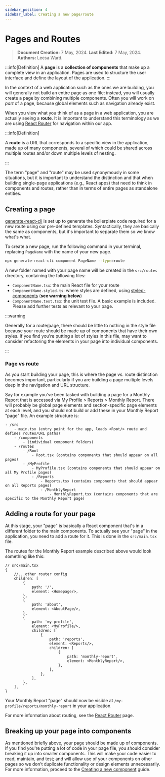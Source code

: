 ```yaml
---
sidebar_position: 4
sidebar_label: Creating a new page/route
---
```


# Pages and Routes

> **Document Creation:** 7 May, 2024. **Last Edited:** 7 May, 2024. **Authors:** Leesa Ward.

:::info[Definition]
A **page** is a **collection of components** that make up a complete view in an application. Pages are used to structure the user interface and define the layout of the application.
:::

In the context of a web application such as the ones we are building, you will generally not build an entire page as one file: instead, you will usually create a page by combining multiple components. Often you will work on _part_ of a page, because global elements such as navigation already exist.

When you view what you think of as a page in a web application, you are actually seeing a **route**. It is important to understand this terminology as we are using [React Router](https://reactrouter.com/en/main) for navigation within our app.

:::info[Definition]

A **route** is a URL that corresponds to a specific view in the application, made up of many components, several of which could be shared across multiple routes and/or down multiple levels of nesting.

:::

The term "page" and "route" may be used synonymously in some situations, but it is important to understand the distinction and that when building single-page applications (e.g., React apps) that need to think in components and routes, rather than in terms of entire pages as standalone entities.


## Creating a page

[generate-react-cli](https://www.npmjs.com/package/generate-react-cli) is set up to generate the boilerplate code required for a new route using our pre-defined templates. Syntactically, they are basically the same as components, but it's important to separate them so we know what's what.

To create a new page, run the following command in your terminal, replacing `PageName` with the name of your new page.

```bash
npx generate-react-cli component PageName --type=route
```

A new folder named with your page name will be created in the `src/routes` directory, containing the following files:
- `ComponentName.tsx`: the main React file for your route
- `ComponentName.styled.ts`: where styles are defined, using [styled-components](https://styled-components.com/) (**see warning below**) 
- `ComponentName.test.tsx`: the unit test file. A basic example is included. Please add further tests as relevant to your page.

:::warning

Generally for a route/page, there should be little to nothing in the style file because your route should be made up of components that have their own styles. If you find you're putting a lot of styles in this file, may want to consider refactoring the elements in your page into individual components.

:::

### Page vs route

As you start building your page, this is where the page vs. route distinction becomes important, particularly if you are building a page multiple levels deep in the navigation and URL structure.

Say for example you've been tasked with building a page for a Monthly Report that is accessed via My Profile > Reports > Monthly Report. There will probably be global page elements and section-specific page elements at each level, and you should not build or add these in your Monthly Report "page" file. An example structure is:

```plaintext
- /src
    - main.tsx (entry point for the app, loads <Root/> route and defines routes/URL paths)
    - /components
        - (individual component folders)
    - /routes
        - /Root
            - Root.tsx (contains components that should appear on all pages)
        - /MyProfile
            - MyProfile.tsx (contains components that should appear on all My Profile pages)
            - /Reports
                - Reports.tsx (contains components that should appear on all Reports pages)
                - /MonthlyReport
                    - MonthlyReport.tsx (contains components that are specific to the Monthly Report page)

```

## Adding a route for your page

At this stage, your "page" is basically a React component that's in a different folder to the main components. To actually see your "page" in the application, you need to add a route for it. This is done in the `src/main.tsx` file.

The routes for the Monthly Report example described above would look something like this:

```tsx
// src/main.tsx
{
	//...other router config
	children: [
		{
			path: '/',
			element: <Homepage/>,
		},
		{
			path: 'about',
			element: <AboutPage/>,
		},
		{
			path: 'my-profile',
			element: <MyProfile/>,
			children: [
				{
					path: 'reports',
					element: <Reports/>,
					children: [
						{
							path: 'monthly-report',
							element: <MonthlyReport/>,
						},
					],
				},
			],
		},
	],
}
```

Your Monthly Report "page" should now be visible at `/my-profile/reports/monthly-report` in your application.

For more information about routing, see the [React Router](./react-router.md) page.

## Breaking up your page into components

As mentioned briefly above, your page should be made up of components. If you find you're putting a lot of code in your page file, you should consider breaking it up into smaller components. This will make your code easier to read, maintain, and test; and will allow use of your components on other pages so we don't duplicate functionality or design elements unnecessarily. For more information, proceed to the [Creating a new component](./new-components.md) guide.

